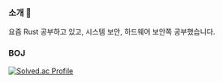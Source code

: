 ### 소개 👋
요즘 Rust 공부하고 있고, 시스템 보안, 하드웨어 보안쪽 공부했습니다.

### BOJ

[![Solved.ac Profile](http://mazassumnida.wtf/api/generate_badge?boj=rlaalswo9)](https://solved.ac/rlaalswo9)
